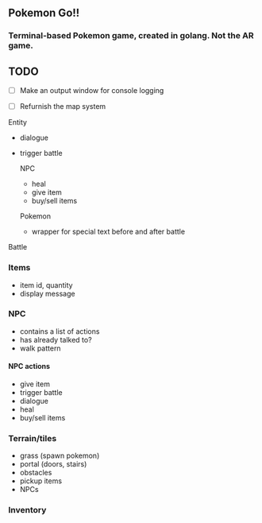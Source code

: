 

## Pokemon Go!!

### Terminal-based Pokemon game, created in golang. Not the AR game. 




## TODO
- [ ] Make an output window for console logging
- [ ] Refurnish the map system


Entity
- dialogue
- trigger battle

  NPC
  - heal
  - give item
  - buy/sell items

  Pokemon
  - wrapper for special text before and after battle

Battle


### Items
- item id, quantity
- display message


### NPC
  - contains a list of actions
  - has already talked to?
  - walk pattern

#### NPC actions
- give item
- trigger battle
- dialogue
- heal
- buy/sell items


### Terrain/tiles
- grass (spawn pokemon)
- portal (doors, stairs)
- obstacles
- pickup items
- NPCs


### Inventory



